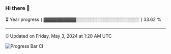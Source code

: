 ### Hi there 👋

⏳ Year progress { ▓▓▓▓▓▓▓▓▓▓░░░░░░░░░░░░░░░░░░░░ } 33.62 %

---

⏰ Updated on Friday, May 3, 2024 at 1:20 AM UTC

![Progress Bar CI](https://github.com/arthurbuhl/arthurbuhl/workflows/Progress%20Bar%20CI/badge.svg)
